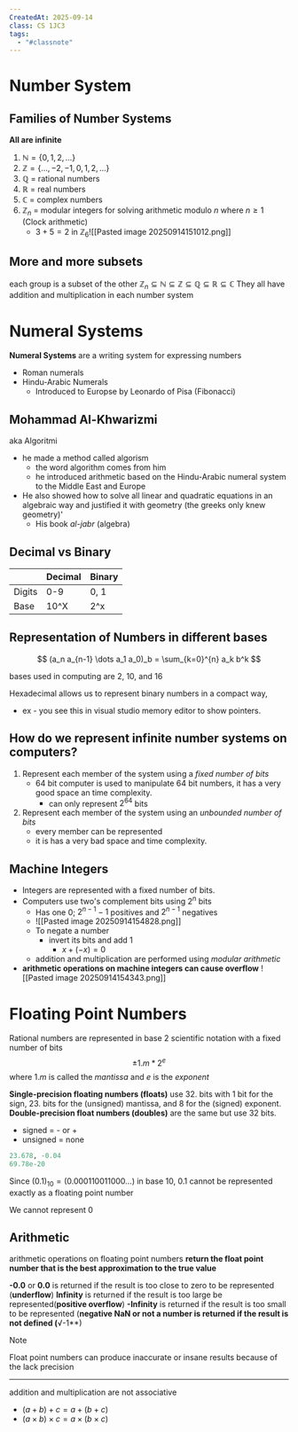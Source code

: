 ```yaml
---
CreatedAt: 2025-09-14
class: CS 1JC3
tags:
  - "#classnote"
---
```

# Number System
## Families of Number Systems
**All are infinite**
1. $\mathbb{N} = \{0,1,2,\dots \}$
2. $\mathbb{Z} = \{\dots, -2, -1, 0,1,2,\dots \}$
3. $\mathbb{Q}$ = rational numbers
4. $\mathbb{R}$ = real numbers
5. $\mathbb{C}$ = complex numbers
6. $\mathbb{Z}_{n}$ = modular integers for solving arithmetic modulo $n$ where $n \geq 1$ (Clock arithmetic)
	- $3 +5 = 2\text{ in } \mathbb{Z}_{6}$![[Pasted image 20250914151012.png]]

## More and more subsets
each group is a subset of the other
$\mathbb{Z}_{n} \subseteq \mathbb{N} \subseteq \mathbb{Z} \subseteq \mathbb{Q} \subseteq \mathbb{R} \subseteq \mathbb{C}$
They all have addition and multiplication in each number system


# Numeral Systems
**Numeral Systems** are a writing system for expressing numbers
- Roman numerals
- Hindu-Arabic Numerals
	- Introduced to Europse by Leonardo of Pisa (Fibonacci)

## Mohammad Al-Khwarizmi
aka Algoritmi
- he made a method called algorism
	- the word algorithm comes from him
	- he introduced arithmetic based on the Hindu-Arabic numeral system to the Middle East and Europe
- He also showed how to solve all linear and quadratic equations in an algebraic way and justified it with geometry (the greeks only knew geometry)'
	- His book *al-jabr* (algebra)

## Decimal vs Binary

|        | Decimal | Binary |
| ------ | ------- | ------ |
| Digits | 0-9     | 0, 1   |
| Base   | 10^X    | 2^x    |

## Representation of Numbers in different bases
$$
(a_n a_{n-1} \dots a_1 a_0)_b = \sum_{k=0}^{n} a_k b^k
$$

bases used in computing are 2, 10, and 16

Hexadecimal allows us to represent binary numbers in a compact way, 
- ex - you see this in visual studio memory editor to show pointers.

## How do we represent infinite number systems on computers?
 1. Represent each member of the system using a *fixed number of bits*
	- 64 bit computer is used to manipulate 64 bit numbers, it has a very good space an time complexity.
		- can only represent $2^{64}$ bits
2. Represent each member of the system using an *unbounded number of bits*
	- every member can be represented
	- it is has a very bad space and time complexity.

## Machine Integers
- Integers are represented with a fixed number of bits.
- Computers use two's complement bits using $2^n$ bits
	- Has one 0; $2^{n - 1} - 1$ positives and $2^{n-1}$ negatives
	- ![[Pasted image 20250914154828.png]]
	 - To negate a number
		- invert its bits and add 1
			- $x + (-x) = 0$
	- addition and multiplication are performed using *modular arithmetic* 
- **arithmetic operations on machine integers can cause overflow**
![[Pasted image 20250914154343.png]]

# Floating Point Numbers
Rational numbers are represented in base 2 scientific notation with a fixed number of bits
$$\pm 1.m *2^e$$
where $1.m$ is called the *mantissa* and $e$ is the *exponent*

**Single-precision floating numbers (floats)** use 32. bits with 1 bit for the sign, 23. bits for the (unsigned) mantissa, and 8 for the (signed) exponent.
**Double-precision float numbers (doubles)** are the same but use 32 bits.
- signed = - or +
- unsigned = none
```haskell
23.678, -0.04
69.78e-20
```

Since $(0.1)_{10} = (0.000110011000\dots)$ in base 10, 0.1 cannot be represented exactly as a floating point number

We cannot represent 0

## Arithmetic
arithmetic operations on floating point numbers **return the float point number that is the best approximation to the true value**

**-0.0** or **0.0** is returned if the result is too close to zero to be represented (**underflow**)
**Infinity** is returned if the result is too large be represented(**positive overflow**)
**-Infinity** is returned if the result is too small to be represented (**negative 
**NaN** or not a number is returned if the result is not defined (**√-1**) 

> [!NOTE]
> Float point numbers can produce inaccurate or insane results because of the lack precision
> ___
> addition and multiplication are not associative
> - $(a + b) + c = a + (b + c)$
> - $(a \times b) \times c = a \times (b \times c)$
